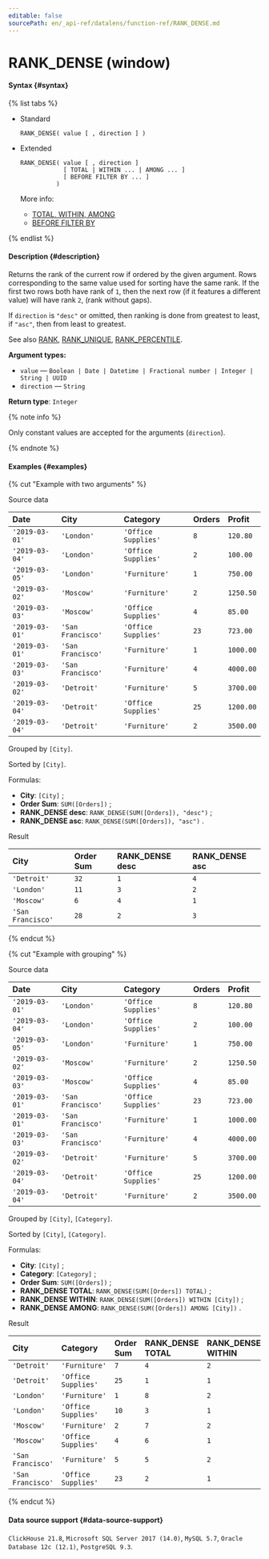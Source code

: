 ```yaml
---
editable: false
sourcePath: en/_api-ref/datalens/function-ref/RANK_DENSE.md
---
```


# RANK_DENSE (window)



#### Syntax {#syntax}

{% list tabs %}

- Standard

  ```
  RANK_DENSE( value [ , direction ] )
  ```

- Extended

  ```
  RANK_DENSE( value [ , direction ]
              [ TOTAL | WITHIN ... | AMONG ... ]
              [ BEFORE FILTER BY ... ]
            )
  ```

  More info:
  - [TOTAL, WITHIN, AMONG](window-functions.md#syntax-grouping)
  - [BEFORE FILTER BY](window-functions.md#syntax-before-filter-by)

{% endlist %}

#### Description {#description}
Returns the rank of the current row if ordered by the given argument. Rows corresponding to the same value used for sorting have the same rank. If the first two rows both have rank of `1`, then the next row (if it features a different value) will have rank `2`, (rank without gaps).

If `direction` is `"desc"` or omitted, then ranking is done from greatest to least, if `"asc"`, then from least to greatest.

See also [RANK](RANK.md), [RANK_UNIQUE](RANK_UNIQUE.md), [RANK_PERCENTILE](RANK_PERCENTILE.md).

**Argument types:**
- `value` — `Boolean | Date | Datetime | Fractional number | Integer | String | UUID`
- `direction` — `String`


**Return type**: `Integer`

{% note info %}

Only constant values are accepted for the arguments (`direction`).

{% endnote %}


#### Examples {#examples}

{% cut "Example with two arguments" %}


Source data

| **Date**       | **City**          | **Category**        | **Orders**   | **Profit**   |
|:---------------|:------------------|:--------------------|:-------------|:-------------|
| `'2019-03-01'` | `'London'`        | `'Office Supplies'` | `8`          | `120.80`     |
| `'2019-03-04'` | `'London'`        | `'Office Supplies'` | `2`          | `100.00`     |
| `'2019-03-05'` | `'London'`        | `'Furniture'`       | `1`          | `750.00`     |
| `'2019-03-02'` | `'Moscow'`        | `'Furniture'`       | `2`          | `1250.50`    |
| `'2019-03-03'` | `'Moscow'`        | `'Office Supplies'` | `4`          | `85.00`      |
| `'2019-03-01'` | `'San Francisco'` | `'Office Supplies'` | `23`         | `723.00`     |
| `'2019-03-01'` | `'San Francisco'` | `'Furniture'`       | `1`          | `1000.00`    |
| `'2019-03-03'` | `'San Francisco'` | `'Furniture'`       | `4`          | `4000.00`    |
| `'2019-03-02'` | `'Detroit'`       | `'Furniture'`       | `5`          | `3700.00`    |
| `'2019-03-04'` | `'Detroit'`       | `'Office Supplies'` | `25`         | `1200.00`    |
| `'2019-03-04'` | `'Detroit'`       | `'Furniture'`       | `2`          | `3500.00`    |

Grouped by `[City]`.

Sorted by `[City]`.

Formulas:

- **City**: `[City]` ;
- **Order Sum**: `SUM([Orders])` ;
- **RANK_DENSE desc**: `RANK_DENSE(SUM([Orders]), "desc")` ;
- **RANK_DENSE asc**: `RANK_DENSE(SUM([Orders]), "asc")` .


Result

| **City**          | **Order Sum**   | **RANK_DENSE desc**   | **RANK_DENSE asc**   |
|:------------------|:----------------|:----------------------|:---------------------|
| `'Detroit'`       | `32`            | `1`                   | `4`                  |
| `'London'`        | `11`            | `3`                   | `2`                  |
| `'Moscow'`        | `6`             | `4`                   | `1`                  |
| `'San Francisco'` | `28`            | `2`                   | `3`                  |

{% endcut %}

{% cut "Example with grouping" %}


Source data

| **Date**       | **City**          | **Category**        | **Orders**   | **Profit**   |
|:---------------|:------------------|:--------------------|:-------------|:-------------|
| `'2019-03-01'` | `'London'`        | `'Office Supplies'` | `8`          | `120.80`     |
| `'2019-03-04'` | `'London'`        | `'Office Supplies'` | `2`          | `100.00`     |
| `'2019-03-05'` | `'London'`        | `'Furniture'`       | `1`          | `750.00`     |
| `'2019-03-02'` | `'Moscow'`        | `'Furniture'`       | `2`          | `1250.50`    |
| `'2019-03-03'` | `'Moscow'`        | `'Office Supplies'` | `4`          | `85.00`      |
| `'2019-03-01'` | `'San Francisco'` | `'Office Supplies'` | `23`         | `723.00`     |
| `'2019-03-01'` | `'San Francisco'` | `'Furniture'`       | `1`          | `1000.00`    |
| `'2019-03-03'` | `'San Francisco'` | `'Furniture'`       | `4`          | `4000.00`    |
| `'2019-03-02'` | `'Detroit'`       | `'Furniture'`       | `5`          | `3700.00`    |
| `'2019-03-04'` | `'Detroit'`       | `'Office Supplies'` | `25`         | `1200.00`    |
| `'2019-03-04'` | `'Detroit'`       | `'Furniture'`       | `2`          | `3500.00`    |

Grouped by `[City]`, `[Category]`.

Sorted by `[City]`, `[Category]`.

Formulas:

- **City**: `[City]` ;
- **Category**: `[Category]` ;
- **Order Sum**: `SUM([Orders])` ;
- **RANK_DENSE TOTAL**: `RANK_DENSE(SUM([Orders]) TOTAL)` ;
- **RANK_DENSE WITHIN**: `RANK_DENSE(SUM([Orders]) WITHIN [City])` ;
- **RANK_DENSE AMONG**: `RANK_DENSE(SUM([Orders]) AMONG [City])` .


Result

| **City**          | **Category**        | **Order Sum**   | **RANK_DENSE TOTAL**   | **RANK_DENSE WITHIN**   | **RANK_DENSE AMONG**   |
|:------------------|:--------------------|:----------------|:-----------------------|:------------------------|:-----------------------|
| `'Detroit'`       | `'Furniture'`       | `7`             | `4`                    | `2`                     | `1`                    |
| `'Detroit'`       | `'Office Supplies'` | `25`            | `1`                    | `1`                     | `1`                    |
| `'London'`        | `'Furniture'`       | `1`             | `8`                    | `2`                     | `4`                    |
| `'London'`        | `'Office Supplies'` | `10`            | `3`                    | `1`                     | `3`                    |
| `'Moscow'`        | `'Furniture'`       | `2`             | `7`                    | `2`                     | `3`                    |
| `'Moscow'`        | `'Office Supplies'` | `4`             | `6`                    | `1`                     | `4`                    |
| `'San Francisco'` | `'Furniture'`       | `5`             | `5`                    | `2`                     | `2`                    |
| `'San Francisco'` | `'Office Supplies'` | `23`            | `2`                    | `1`                     | `2`                    |

{% endcut %}


#### Data source support {#data-source-support}

`ClickHouse 21.8`, `Microsoft SQL Server 2017 (14.0)`, `MySQL 5.7`, `Oracle Database 12c (12.1)`, `PostgreSQL 9.3`.
